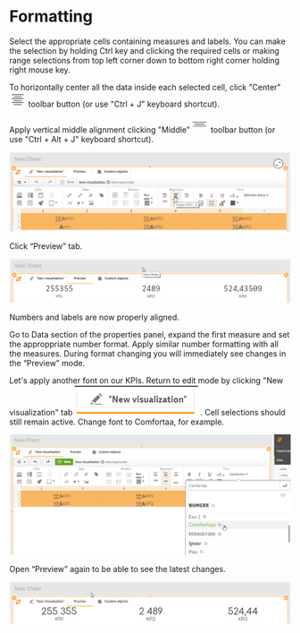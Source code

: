 # Formatting

Select the appropriate cells containing measures and labels. You can make the selection by holding Ctrl key and clicking the required cells or making range selections from top left corner down to bottom right corner holding right mouse key.

To horizontally center all the data inside each selected cell, click "Center" <img src="../.gitbook/assets/image (4).png" alt="" data-size="original">  toolbar button (or use "Ctrl + J" keyboard shortcut).

Apply vertical middle alignment clicking "Middle"<img src="../.gitbook/assets/image (5).png" alt="" data-size="original"> toolbar  button (or use "Ctrl + Alt + J" keyboard shortcut).

![](../.gitbook/assets/Tutorial13.png)

Click “Preview” tab.

![](../.gitbook/assets/Tutorial14.png)

Numbers and labels are now properly aligned.&#x20;

Go to Data section of the properties panel, expand the first measure and set the approppriate number format. Apply similar number formatting with all the measures. During format changing you will immediately see changes in the “Preview” mode.

Let's apply another font on our KPIs. Return to edit mode by clicking "New visualization" tab <img src="../.gitbook/assets/image (7).png" alt="" data-size="original"> . Cell selections should still remain active. Change font to Comfortaa, for example.

![](../.gitbook/assets/Tutorial15.png)


Open “Preview” again to be able to see the latest changes.

![](../.gitbook/assets/Tutorial16.png)
